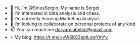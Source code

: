 - 👋 Hi, I’m @SiriusSergio. My name is Sergei
- 👀 I’m interested in data analysis and chess.
- 🌱 I’m currently learning Marketing Analysis
- 💞️ I’m looking to collaborate on personal projects of any kind
- 📫 You can reach me dorvardlabeled@gmail.com
- ⚡ My blog: https://t.me/+vW6K83agtLowYmYy

<!---
SiriusSergio/SiriusSergio is a ✨ special ✨ repository because its `README.md` (this file) appears on your GitHub profile.
You can click the Preview link to take a look at your changes.
--->
